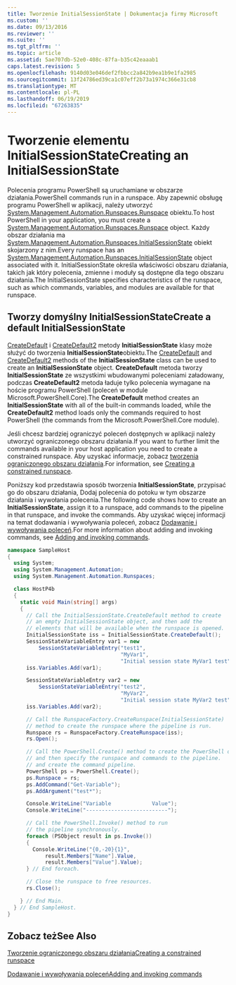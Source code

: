 ```yaml
---
title: Tworzenie InitialSessionState | Dokumentacja firmy Microsoft
ms.custom: ''
ms.date: 09/13/2016
ms.reviewer: ''
ms.suite: ''
ms.tgt_pltfrm: ''
ms.topic: article
ms.assetid: 5ae707db-52e0-408c-87fa-b35c42eaaab1
caps.latest.revision: 5
ms.openlocfilehash: 9140d03e046def2fbbcc2a842b9ea1b9e1fa2985
ms.sourcegitcommit: 13f24786ed39ca1c07eff2b73a1974c366e31cb8
ms.translationtype: MT
ms.contentlocale: pl-PL
ms.lasthandoff: 06/19/2019
ms.locfileid: "67263835"
---
```

# <a name="creating-an-initialsessionstate"></a><span data-ttu-id="489b3-102">Tworzenie elementu InitialSessionState</span><span class="sxs-lookup"><span data-stu-id="489b3-102">Creating an InitialSessionState</span></span>

<span data-ttu-id="489b3-103">Polecenia programu PowerShell są uruchamiane w obszarze działania.</span><span class="sxs-lookup"><span data-stu-id="489b3-103">PowerShell commands run in a runspace.</span></span>
<span data-ttu-id="489b3-104">Aby zapewnić obsługę programu PowerShell w aplikacji, należy utworzyć [System.Management.Automation.Runspaces.Runspace](/dotnet/api/System.Management.Automation.Runspaces.Runspace) obiektu.</span><span class="sxs-lookup"><span data-stu-id="489b3-104">To host PowerShell in your application, you must create a [System.Management.Automation.Runspaces.Runspace](/dotnet/api/System.Management.Automation.Runspaces.Runspace) object.</span></span>
<span data-ttu-id="489b3-105">Każdy obszar działania ma [System.Management.Automation.Runspaces.InitialSessionState](/dotnet/api/System.Management.Automation.Runspaces.InitialSessionState) obiekt skojarzony z nim.</span><span class="sxs-lookup"><span data-stu-id="489b3-105">Every runspace has an [System.Management.Automation.Runspaces.InitialSessionState](/dotnet/api/System.Management.Automation.Runspaces.InitialSessionState) object associated with it.</span></span>
<span data-ttu-id="489b3-106">InitialSessionState określa właściwości obszaru działania, takich jak który polecenia, zmienne i moduły są dostępne dla tego obszaru działania.</span><span class="sxs-lookup"><span data-stu-id="489b3-106">The InitialSessionState specifies characteristics of the runspace, such as which commands, variables, and modules are available for that runspace.</span></span>

## <a name="create-a-default-initialsessionstate"></a><span data-ttu-id="489b3-107">Tworzy domyślny InitialSessionState</span><span class="sxs-lookup"><span data-stu-id="489b3-107">Create a default InitialSessionState</span></span>

<span data-ttu-id="489b3-108">[CreateDefault](/dotnet/api/System.Management.Automation.Runspaces.InitialSessionState.CreateDefault) i [CreateDefault2](/dotnet/api/System.Management.Automation.Runspaces.InitialSessionState.CreateDefault2) metody **InitialSessionState** klasy może służyć do tworzenia **InitialSessionState**obiektu.</span><span class="sxs-lookup"><span data-stu-id="489b3-108">The [CreateDefault](/dotnet/api/System.Management.Automation.Runspaces.InitialSessionState.CreateDefault) and [CreateDefault2](/dotnet/api/System.Management.Automation.Runspaces.InitialSessionState.CreateDefault2) methods of the **InitialSessionState** class can be used to create an **InitialSessionState** object.</span></span>
<span data-ttu-id="489b3-109">**CreateDefault** metoda tworzy **InitialSessionState** ze wszystkimi wbudowanymi poleceniami załadowany, podczas **CreateDefault2** metoda ładuje tylko polecenia wymagane na hoście programu PowerShell (poleceń w module Microsoft.PowerShell.Core).</span><span class="sxs-lookup"><span data-stu-id="489b3-109">The **CreateDefault** method creates an **InitialSessionState** with all of the built-in commands loaded, while the **CreateDefault2** method loads only the commands required to host PowerShell (the commands from the Microsoft.PowerShell.Core module).</span></span>

<span data-ttu-id="489b3-110">Jeśli chcesz bardziej ograniczyć poleceń dostępnych w aplikacji należy utworzyć ograniczonego obszaru działania.</span><span class="sxs-lookup"><span data-stu-id="489b3-110">If you want to further limit the commands available in your host application you need to create a constrained runspace.</span></span>
<span data-ttu-id="489b3-111">Aby uzyskać informacje, zobacz [tworzenia ograniczonego obszaru działania](creating-a-constrained-runspace.md).</span><span class="sxs-lookup"><span data-stu-id="489b3-111">For information, see [Creating a constrained runspace](creating-a-constrained-runspace.md).</span></span>

<span data-ttu-id="489b3-112">Poniższy kod przedstawia sposób tworzenia **InitialSessionState**, przypisać go do obszaru działania, Dodaj polecenia do potoku w tym obszarze działania i wywołania polecenia.</span><span class="sxs-lookup"><span data-stu-id="489b3-112">The following code shows how to create an **InitialSessionState**, assign it to a runspace, add commands to the pipeline in that runspace, and invoke the commands.</span></span>
<span data-ttu-id="489b3-113">Aby uzyskać więcej informacji na temat dodawania i wywoływania poleceń, zobacz [Dodawanie i wywoływania poleceń](adding-and-invoking-commands.md).</span><span class="sxs-lookup"><span data-stu-id="489b3-113">For more information about adding and invoking commands, see [Adding and invoking commands](adding-and-invoking-commands.md).</span></span>

```csharp
namespace SampleHost
{
  using System;
  using System.Management.Automation;
  using System.Management.Automation.Runspaces;

  class HostP4b
  {
    static void Main(string[] args)
    {
      // Call the InitialSessionState.CreateDefault method to create
      // an empty InitialSessionState object, and then add the
      // elements that will be available when the runspace is opened.
      InitialSessionState iss = InitialSessionState.CreateDefault();
      SessionStateVariableEntry var1 = new
          SessionStateVariableEntry("test1",
                                    "MyVar1",
                                    "Initial session state MyVar1 test");
      iss.Variables.Add(var1);

      SessionStateVariableEntry var2 = new
          SessionStateVariableEntry("test2",
                                    "MyVar2",
                                    "Initial session state MyVar2 test");
      iss.Variables.Add(var2);

      // Call the RunspaceFactory.CreateRunspace(InitialSessionState)
      // method to create the runspace where the pipeline is run.
      Runspace rs = RunspaceFactory.CreateRunspace(iss);
      rs.Open();

      // Call the PowerShell.Create() method to create the PowerShell object,
      // and then specify the runspace and commands to the pipeline.
      // and create the command pipeline.
      PowerShell ps = PowerShell.Create();
      ps.Runspace = rs;
      ps.AddCommand("Get-Variable");
      ps.AddArgument("test*");

      Console.WriteLine("Variable             Value");
      Console.WriteLine("--------------------------");

      // Call the PowerShell.Invoke() method to run
      // the pipeline synchronously.
      foreach (PSObject result in ps.Invoke())
      {
        Console.WriteLine("{0,-20}{1}",
            result.Members["Name"].Value,
            result.Members["Value"].Value);
      } // End foreach.

      // Close the runspace to free resources.
      rs.Close();

    } // End Main.
  } // End SampleHost.
}
```

## <a name="see-also"></a><span data-ttu-id="489b3-114">Zobacz też</span><span class="sxs-lookup"><span data-stu-id="489b3-114">See Also</span></span>

[<span data-ttu-id="489b3-115">Tworzenie ograniczonego obszaru działania</span><span class="sxs-lookup"><span data-stu-id="489b3-115">Creating a constrained runspace</span></span>](creating-a-constrained-runspace.md)

[<span data-ttu-id="489b3-116">Dodawanie i wywoływania poleceń</span><span class="sxs-lookup"><span data-stu-id="489b3-116">Adding and invoking commands</span></span>](adding-and-invoking-commands.md)
